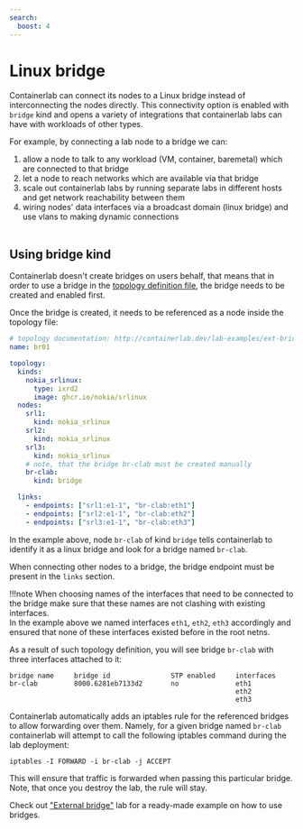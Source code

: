 ```yaml
---
search:
  boost: 4
---
```

<script type="text/javascript" src="https://viewer.diagrams.net/js/viewer-static.min.js" async></script>

# Linux bridge

Containerlab can connect its nodes to a Linux bridge instead of interconnecting the nodes directly. This connectivity option is enabled with `bridge` kind and opens a variety of integrations that containerlab labs can have with workloads of other types.

For example, by connecting a lab node to a bridge we can:

1. allow a node to talk to any workload (VM, container, baremetal) which are connected to that bridge
2. let a node to reach networks which are available via that bridge
3. scale out containerlab labs by running separate labs in different hosts and get network reachability between them
4. wiring nodes' data interfaces via a broadcast domain (linux bridge) and use vlans to making dynamic connections

<div class="mxgraph" style="max-width:100%;border:1px solid transparent;margin:0 auto; display:block;" data-mxgraph="{&quot;page&quot;:8,&quot;zoom&quot;:1.5,&quot;highlight&quot;:&quot;#0000ff&quot;,&quot;nav&quot;:true,&quot;check-visible-state&quot;:true,&quot;resize&quot;:true,&quot;url&quot;:&quot;https://raw.githubusercontent.com/srl-labs/containerlab/diagrams/containerlab.drawio&quot;}"></div>

## Using bridge kind

Containerlab doesn't create bridges on users behalf, that means that in order to use a bridge in the [topology definition file](../topo-def-file.md), the bridge needs to be created and enabled first.

Once the bridge is created, it needs to be referenced as a node inside the topology file:

```yaml
# topology documentation: http://containerlab.dev/lab-examples/ext-bridge/
name: br01

topology:
  kinds:
    nokia_srlinux:
      type: ixrd2
      image: ghcr.io/nokia/srlinux
  nodes:
    srl1:
      kind: nokia_srlinux
    srl2:
      kind: nokia_srlinux
    srl3:
      kind: nokia_srlinux
    # note, that the bridge br-clab must be created manually
    br-clab:
      kind: bridge

  links:
    - endpoints: ["srl1:e1-1", "br-clab:eth1"]
    - endpoints: ["srl2:e1-1", "br-clab:eth2"]
    - endpoints: ["srl3:e1-1", "br-clab:eth3"]
```

In the example above, node `br-clab` of kind `bridge` tells containerlab to identify it as a linux bridge and look for a bridge named `br-clab`.

When connecting other nodes to a bridge, the bridge endpoint must be present in the `links` section.

!!!note
    When choosing names of the interfaces that need to be connected to the bridge make sure that these names are not clashing with existing interfaces.  
    In the example above we named interfaces `eth1`, `eth2`, `eth3` accordingly and ensured that none of these interfaces existed before in the root netns.  

As a result of such topology definition, you will see bridge `br-clab` with three interfaces attached to it:

```
bridge name     bridge id               STP enabled     interfaces
br-clab         8000.6281eb7133d2       no              eth1
                                                        eth2
                                                        eth3
```

Containerlab automatically adds an iptables rule for the referenced bridges to allow forwarding over them. Namely, for a given bridge named `br-clab` containerlab will attempt to call the following iptables command during the lab deployment:

```
iptables -I FORWARD -i br-clab -j ACCEPT
```

This will ensure that traffic is forwarded when passing this particular bridge. Note, that once you destroy the lab, the rule will stay.

Check out ["External bridge"](../../lab-examples/ext-bridge.md) lab for a ready-made example on how to use bridges.
